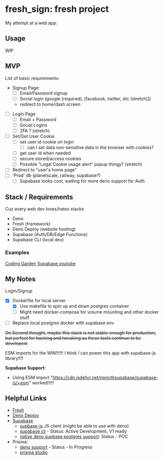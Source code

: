 # fresh_sign: fresh project

My attempt at a web app.

## Usage

WIP

## MVP

List of basic requirements:

- Signup Page:
  - [ ] Email/Password signup
  - [ ] Social login (google (required), [facebook, twitter, etc (stretch)])
  - redirect to home/dash screen
- [ ] Login Page
  - [ ] Email + Password
  - [ ] Social Logins
  - [ ] 2FA ? (stretch)
- [ ] Set/Get User Cookie
  - [ ] set user id cookie on login
    - [ ] can I set data non-sensitive data in the browser with cookies?
  - [ ] get user id when needed
  - [ ] secure stored/access cookies
  - [ ] Possible "Legal Cookie usage alert" popup thingy? (stretch)
- [ ] Redirect to "user's home page"
- [ ] 'Prod' db (planetscale, railway, supabase?)
  - [ ] Supabase looks cool, waiting for more deno support for Auth

## Stack / Requirements

Cuz every web dev loves/hates stacks

- Deno
- Fresh (framework)
- Deno Deploy (website hosting)
- Supabase (Auth/DB/Edge Functions)
- Supabase CLI (local dev)

### Examples

[Coding Garden](https://youtu.be/gARlBrjEnRw?t=6713)
[Supabase youtube](https://www.youtube.com/c/Supabase)

## My Notes

Login/Signup

- [x] Dockerfile for local server
  - [x] Use makefile to spin up and down postgres container
  - [ ] Might need docker-compose for volume mounting and other docker stuff

- [ ] Replace local postgres docker with supabase env

<strike>On Second thought, maybe this stack is not stable enough for production, but perfect for hacking and tweaking as
 these tools continue to be developed.</strike>

ESM imports for the WIN!!!!!! I think I can power this app with supabase-js library!!!!

**Supabase Support**:

- Using ESM import "https://cdn.jsdelivr.net/npm/@supabase/supabase-js/+esm" worked!!!!!

## Helpful Links

- [Fresh](https://fresh.deno.dev/)
- [Deno Deploy](https://deno.com/deploy)
- [Supabase](https://supabase.com/)
  - [supbase-js](https://supabase.com/docs/reference/javascript) JS client (might be able to use with deno)
  - [supabase cli](https://supabase.com/blog/supabase-cli) - Status: Active Development, V1 ready
  - [native deno supbase postgres support](https://github.com/supabase/postgres-deno): Status - POC
- Prisma:
  - [deno support](https://github.com/prisma/prisma/issues/2452) - Status - In Progress
  - [prisma studio](https://www.prisma.io/studio)

